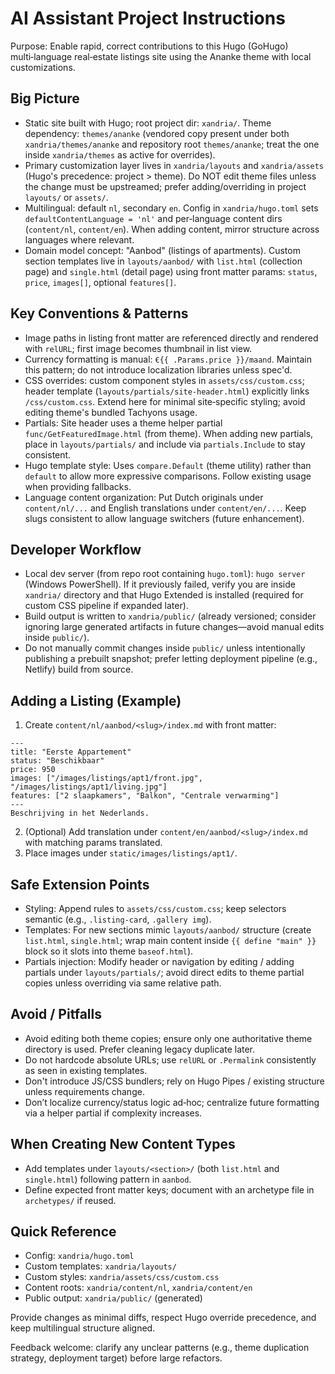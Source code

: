 # AI Assistant Project Instructions

Purpose: Enable rapid, correct contributions to this Hugo (GoHugo) multi‑language real‑estate listings site using the Ananke theme with local customizations.

## Big Picture
- Static site built with Hugo; root project dir: `xandria/`. Theme dependency: `themes/ananke` (vendored copy present under both `xandria/themes/ananke` and repository root `themes/ananke`; treat the one inside `xandria/themes` as active for overrides).
- Primary customization layer lives in `xandria/layouts` and `xandria/assets` (Hugo's precedence: project > theme). Do NOT edit theme files unless the change must be upstreamed; prefer adding/overriding in project `layouts/` or `assets/`.
- Multilingual: default `nl`, secondary `en`. Config in `xandria/hugo.toml` sets `defaultContentLanguage = 'nl'` and per‑language content dirs (`content/nl`, `content/en`). When adding content, mirror structure across languages where relevant.
- Domain model concept: "Aanbod" (listings of apartments). Custom section templates live in `layouts/aanbod/` with `list.html` (collection page) and `single.html` (detail page) using front matter params: `status`, `price`, `images[]`, optional `features[]`.

## Key Conventions & Patterns
- Image paths in listing front matter are referenced directly and rendered with `relURL`; first image becomes thumbnail in list view.
- Currency formatting is manual: `€{{ .Params.price }}/maand`. Maintain this pattern; do not introduce localization libraries unless spec'd.
- CSS overrides: custom component styles in `assets/css/custom.css`; header template (`layouts/partials/site-header.html`) explicitly links `/css/custom.css`. Extend here for minimal site‑specific styling; avoid editing theme's bundled Tachyons usage.
- Partials: Site header uses a theme helper partial `func/GetFeaturedImage.html` (from theme). When adding new partials, place in `layouts/partials/` and include via `partials.Include` to stay consistent.
- Hugo template style: Uses `compare.Default` (theme utility) rather than `default` to allow more expressive comparisons. Follow existing usage when providing fallbacks.
- Language content organization: Put Dutch originals under `content/nl/...` and English translations under `content/en/...`. Keep slugs consistent to allow language switchers (future enhancement).

## Developer Workflow
- Local dev server (from repo root containing `hugo.toml`): `hugo server` (Windows PowerShell). If it previously failed, verify you are inside `xandria/` directory and that Hugo Extended is installed (required for custom CSS pipeline if expanded later).
- Build output is written to `xandria/public/` (already versioned; consider ignoring large generated artifacts in future changes—avoid manual edits inside `public/`).
- Do not manually commit changes inside `public/` unless intentionally publishing a prebuilt snapshot; prefer letting deployment pipeline (e.g., Netlify) build from source.

## Adding a Listing (Example)
1. Create `content/nl/aanbod/<slug>/index.md` with front matter:
```
---
title: "Eerste Appartement"
status: "Beschikbaar"
price: 950
images: ["/images/listings/apt1/front.jpg", "/images/listings/apt1/living.jpg"]
features: ["2 slaapkamers", "Balkon", "Centrale verwarming"]
---
Beschrijving in het Nederlands.
```
2. (Optional) Add translation under `content/en/aanbod/<slug>/index.md` with matching params translated.
3. Place images under `static/images/listings/apt1/`.

## Safe Extension Points
- Styling: Append rules to `assets/css/custom.css`; keep selectors semantic (e.g., `.listing-card`, `.gallery img`).
- Templates: For new sections mimic `layouts/aanbod/` structure (create `list.html`, `single.html`; wrap main content inside `{{ define "main" }}` block so it slots into theme `baseof.html`).
- Partials injection: Modify header or navigation by editing / adding partials under `layouts/partials/`; avoid direct edits to theme partial copies unless overriding via same relative path.

## Avoid / Pitfalls
- Avoid editing both theme copies; ensure only one authoritative theme directory is used. Prefer cleaning legacy duplicate later.
- Do not hardcode absolute URLs; use `relURL` or `.Permalink` consistently as seen in existing templates.
- Don't introduce JS/CSS bundlers; rely on Hugo Pipes / existing structure unless requirements change.
- Don’t localize currency/status logic ad‑hoc; centralize future formatting via a helper partial if complexity increases.

## When Creating New Content Types
- Add templates under `layouts/<section>/` (both `list.html` and `single.html`) following pattern in `aanbod`.
- Define expected front matter keys; document with an archetype file in `archetypes/` if reused.

## Quick Reference
- Config: `xandria/hugo.toml`
- Custom templates: `xandria/layouts/`
- Custom styles: `xandria/assets/css/custom.css`
- Content roots: `xandria/content/nl`, `xandria/content/en`
- Public output: `xandria/public/` (generated)

Provide changes as minimal diffs, respect Hugo override precedence, and keep multilingual structure aligned.

Feedback welcome: clarify any unclear patterns (e.g., theme duplication strategy, deployment target) before large refactors.
